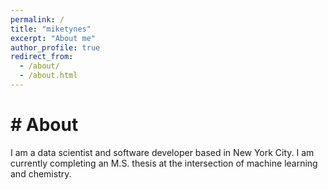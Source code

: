 ```yaml
---
permalink: /
title: "miketynes"
excerpt: "About me"
author_profile: true
redirect_from: 
  - /about/
  - /about.html
---
```


# # About

I am a data scientist and software developer based in New York City. I am currently completing an M.S. thesis at the intersection of machine learning and chemistry. 